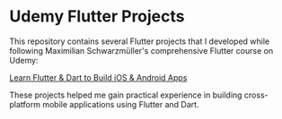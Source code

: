 # Udemy Flutter Projects

This repository contains several Flutter projects that I developed while following Maximilian Schwarzmüller's comprehensive Flutter course on Udemy:

[Learn Flutter & Dart to Build iOS & Android Apps](https://www.udemy.com/course/learn-flutter-dart-to-build-ios-android-apps/?couponCode=ST19MT280525G1)

These projects helped me gain practical experience in building cross-platform mobile applications using Flutter and Dart.
